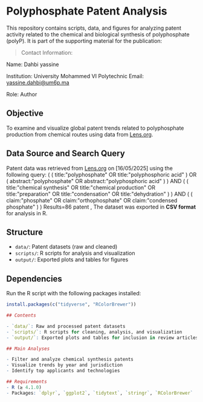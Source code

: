  
# Polyphosphate Patent Analysis

This repository contains scripts, data, and figures for analyzing patent activity related to the chemical and biological synthesis of polyphosphate (polyP). It is part of the supporting material for the publication:
> Contact Information:
> 
Name: Dahbi yassine

Institution: University Mohammed VI Polytechnic Email: yassine.dahbi@um6p.ma

Role: Author
##  Objective

To examine and visualize global patent trends related to polyphosphate production from chemical routes using data from [Lens.org](https://www.lens.org).
##  Data Source and Search Query

Patent data was retrieved from [Lens.org](https://www.lens.org) on [16/05/2025] using the following query: ( ( title:"polyphosphate" OR title:"polyphosphoric acid" ) OR ( abstract:"polyphosphate" OR abstract:"polyphosphoric acid" ) ) AND ( ( title:"chemical synthesis" OR title:"chemical production" OR title:"preparation" OR title:"condensation" OR title:"dehydration" ) ) AND ( ( claim:"phosphate" OR claim:"orthophosphate" OR claim:"condensed phosphate" ) ) 
Results=86 patent ,
The dataset was exported in **CSV format** for analysis in R.
##  Structure

- `data/`: Patent datasets (raw and cleaned)
- `scripts/`: R scripts for analysis and visualization
- `output/`: Exported plots and tables for figures


##  Dependencies

Run the R script with the following packages installed:

```r
install.packages(c("tidyverse", "RColorBrewer"))

## Contents

- `data/`: Raw and processed patent datasets
- `scripts/`: R scripts for cleaning, analysis, and visualization
- `output/`: Exported plots and tables for inclusion in review articles

## Main Analyses

- Filter and analyze chemical synthesis patents
- Visualize trends by year and jurisdiction
- Identify top applicants and technologies

## Requirements
- R (≥ 4.1.0)
- Packages: `dplyr`, `ggplot2`, `tidytext`, `stringr`, `RColorBrewer`



